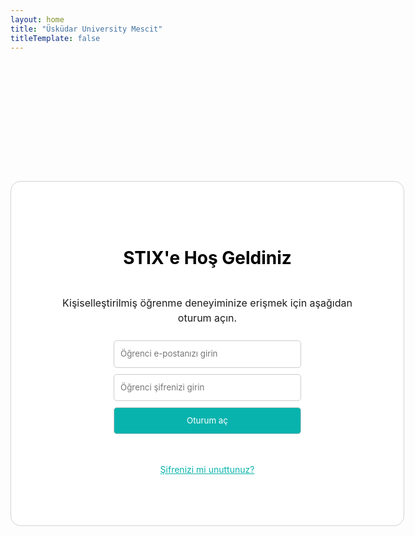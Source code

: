 ```yaml
---
layout: home
title: "Üsküdar University Mescit"
titleTemplate: false
---
```


<main class="container-home">
<div class="container">
  <h1>STIX'e Hoş Geldiniz</h1>
  <p class="paragraph">Kişiselleştirilmiş öğrenme deneyiminize erişmek için aşağıdan oturum açın.</p>
  <form action="#">
   <input type="email" placeholder="Öğrenci e-postanızı girin" required>
    <br>
    <input type="password"  placeholder="Öğrenci şifrenizi girin" required>
    <br>
    <input type="submit" value="Oturum aç">
    </form>
    <p class="forgot-password">Şifrenizi mi unuttunuz?</p>
    </div>
</main>

<style scoped>


.paragraph{
  font-size:1rem;
  font-family: "inter"
}

.container {
    width: 500px;
    text-align: center;
    margin: 12rem auto;
    background-color: #fff;
    padding: 4rem;
    border-radius: 1rem;
    border: lightgray 1px solid;
    display: flex;
    flex-direction: column;
    justify-content: center;
    align-items: center;
    gap: 0.5rem
}

h1 {
    color: black;
}

input[type="email"],
input[type="password"],
input[type="submit"] {
    width: 300px;
    padding: 10px;
    margin-bottom: 10px;
    border-radius: 5px;
    border: 1px solid #ccc;
    box-sizing: border-box;
}

input[type="submit"] {
    background-color: #09B3AD;
    color: #fff;
    cursor: pointer;
    transition: 0.25s ease-out;

}

input[type="submit"]:hover {
    background-color: #0097a7;
}

.forgot-password {
    font-size: 14px;
    text-decoration: underline;
    color: #09B3AD;
    cursor: pointer;
    transition: 0.25s ease-out;
    font-family:"inter"

}

.forgot-password:hover{
    font-size: 14px;
    text-decoration: underline;
    color: #0097a7;
    cursor: pointer;
}







.container-home *{
line-height: calc(1em + 0.5rem);
    font-family:"inter"

}

.container-home {
  display: flex;
  flex-direction: column;
  align-items: center;
}
  </style>
